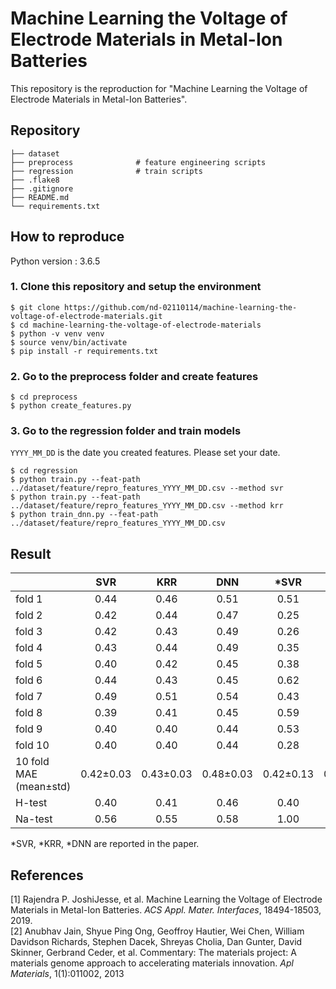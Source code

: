 # Machine Learning the Voltage of Electrode Materials in Metal-Ion Batteries

This repository is the reproduction for "Machine Learning the Voltage of Electrode Materials in Metal-Ion Batteries".

## Repository

```
├── dataset
├── preprocess              # feature engineering scripts
├── regression              # train scripts
├── .flake8
├── .gitignore
├── README.md
└── requirements.txt
```

## How to reproduce

Python version : 3.6.5

### 1. Clone this repository and setup the environment

```
$ git clone https://github.com/nd-02110114/machine-learning-the-voltage-of-electrode-materials.git
$ cd machine-learning-the-voltage-of-electrode-materials
$ python -v venv venv
$ source venv/bin/activate
$ pip install -r requirements.txt
```

### 2. Go to the preprocess folder and create features

```
$ cd preprocess
$ python create_features.py
```

### 3. Go to the regression folder and train models

`YYYY_MM_DD` is the date you created features. Please set your date.

```
$ cd regression
$ python train.py --feat-path ../dataset/feature/repro_features_YYYY_MM_DD.csv --method svr
$ python train.py --feat-path ../dataset/feature/repro_features_YYYY_MM_DD.csv --method krr
$ python train_dnn.py --feat-path ../dataset/feature/repro_features_YYYY_MM_DD.csv
```

## Result

|                        |    SVR    |    KRR    |    DNN    |   \*SVR   |   \*KRR   |   \*DNN   |
| :--------------------- | :-------: | :-------: | :-------: | :-------: | :-------: | :-------: |
| fold 1                 |   0.44    |   0.46    |   0.51    |   0.51    |   0.54    |   0.42    |
| fold 2                 |   0.42    |   0.44    |   0.47    |   0.25    |   0.28    |   0.48    |
| fold 3                 |   0.42    |   0.43    |   0.49    |   0.26    |   0.27    |   0.42    |
| fold 4                 |   0.43    |   0.44    |   0.49    |   0.35    |   0.47    |   0.44    |
| fold 5                 |   0.40    |   0.42    |   0.45    |   0.38    |   0.43    |   0.44    |
| fold 6                 |   0.44    |   0.43    |   0.45    |   0.62    |   0.71    |   0.42    |
| fold 7                 |   0.49    |   0.51    |   0.54    |   0.43    |   0.42    |   0.43    |
| fold 8                 |   0.39    |   0.41    |   0.45    |   0.59    |   0.62    |   0.42    |
| fold 9                 |   0.40    |   0.40    |   0.44    |   0.53    |   0.57    |   0.45    |
| fold 10                |   0.40    |   0.40    |   0.44    |   0.28    |   0.30    |   0.48    |
| 10 fold MAE (mean±std) | 0.42±0.03 | 0.43±0.03 | 0.48±0.03 | 0.42±0.13 | 0.46±0.14 | 0.43±0.03 |
| H-test                 |   0.40    |   0.41    |   0.46    |   0.40    |   0.39    |   0.43    |
| Na-test                |   0.56    |   0.55    |   0.58    |   1.00    |   0.93    |   1.25    |

\*SVR, \*KRR, \*DNN are reported in the paper.

## References

[1] Rajendra P. JoshiJesse, et al. Machine Learning the Voltage of Electrode Materials in Metal-Ion Batteries. _ACS Appl. Mater. Interfaces_, 18494-18503, 2019.  
[2] Anubhav Jain, Shyue Ping Ong, Geoffroy Hautier, Wei Chen, William Davidson Richards, Stephen Dacek, Shreyas Cholia, Dan Gunter, David Skinner, Gerbrand Ceder, et al. Commentary: The materials project: A materials genome approach to accelerating materials innovation. _Apl Materials_, 1(1):011002, 2013
